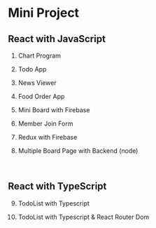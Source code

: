 # Mini Project

## React with JavaScript
1. Chart Program

2. Todo App

3. News Viewer

4. Food Order App 

5. Mini Board with Firebase

6. Member Join Form

7. Redux with Firebase

8. Multiple Board Page with Backend (node)

<br>

## React with TypeScript

9. TodoList with Typescript

10. TodoList with Typescript & React Router Dom